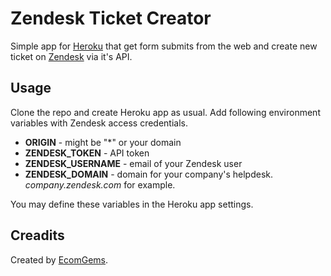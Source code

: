 # Zendesk Ticket Creator

Simple app for [Heroku](https://www.heroku.com/) that get form submits from the web and create new ticket on [Zendesk](https://www.zendesk.com/) via it's API.

## Usage

Clone the repo and create Heroku app as usual. Add following environment variables with Zendesk access credentials.

- **ORIGIN** - might be "\*" or your domain
- **ZENDESK_TOKEN** - API token
- **ZENDESK_USERNAME** - email of your Zendesk user
- **ZENDESK_DOMAIN** - domain for your company's helpdesk. *company.zendesk.com* for example. 

You may define these variables in the Heroku app settings.

## Creadits

Created by [EcomGems](http://www.ecomgems.com).
